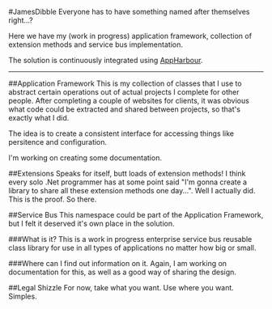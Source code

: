 #JamesDibble
Everyone has to have something named after themselves right...?

Here we have my (work in progress) application framework, collection of extension methods and service bus implementation.

The solution is continuously integrated using [AppHarbour](https://appharbor.com/).

* * *

##Application Framework
This is my collection of classes that I use to abstract certain operations out of actual projects I complete for other people.  After completing a couple of websites for clients, it was obvious what code could be extracted and shared between projects, so that's exactly what I did.

The idea is to create a consistent interface for accessing things like persitence and configuration.

I'm working on creating some documentation.

##Extensions
Speaks for itself, butt loads of extension methods!  I think every solo .Net programmer has at some point said "I'm gonna create a library to share all these extension methods one day...".  Well I actually did.  This is the proof.  So there.

##Service Bus
This namespace could be part of the Application Framework, but I felt it deserved it's own place in the solution.  

###What is it?
This is a work in progress enterprise service bus reusable class library for use in all types of applications no matter how big or small.

###Where can I find out information on it.
Again, I am working on documentation for this, as well as a good way of sharing the design.

##Legal Shizzle
For now, take what you want.  Use where you want.  Simples.